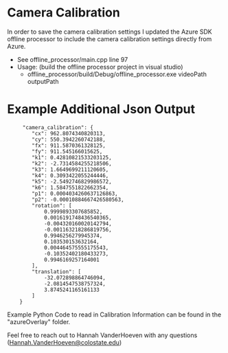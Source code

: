 # Camera Calibration

In order to save the camera calibration settings I updated the Azure SDK offline processor to include the camera calibration settings directly from Azure. 

 - See offline_processor/main.cpp line 97
 - Usage: (build the offline processor project in visual studio) 
    - offline_processor/build/Debug/offline_processor.exe videoPath outputPath


# Example Additional Json Output

```
     "camera_calibration": {
        "cx": 962.8074340820313,
        "cy": 550.3942260742188,
        "fx": 911.5870361328125,
        "fy": 911.545166015625,
        "k1": 0.42810821533203125,
        "k2": -2.7314584255218506,
        "k3": 1.6649699211120605,
        "k4": 0.3093422055244446,
        "k5": -2.5492746829986572,
        "k6": 1.5847551822662354,
        "p1": 0.0004034260637126863,
        "p2": -0.00010884667426580563,
        "rotation": [
            0.9999893307685852,
            0.0016191748436540365,
            -0.004320160020142794,
            -0.001163218286819756,
            0.9946256279945374,
            0.103530153632164,
            0.004464575555175543,
            -0.10352402180433273,
            0.9946169257164001
        ],
        "translation": [
            -32.072898864746094,
            -2.0814547538757324,
            3.8745241165161133
        ]
    }
```

Example Python Code to read in Calibration Information can be found in the "azureOverlay" folder.

Feel free to reach out to Hannah VanderHoeven with any questions (Hannah.VanderHoeven@colostate.edu)

